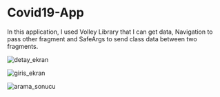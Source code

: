 # Covid19-App
In this application, I used Volley Library that I can get data, Navigation to pass other fragment and SafeArgs to send class data between two fragments.

![detay_ekran](https://user-images.githubusercontent.com/79268497/130451179-8da256f7-4836-4b81-8909-5ea894a9441e.png)

![giris_ekran](https://user-images.githubusercontent.com/79268497/130451190-1776c5a0-ce86-40b8-9b6c-cb13722654eb.png)

![arama_sonucu](https://user-images.githubusercontent.com/79268497/130451166-accc1be5-ebf0-41ae-94f5-f6c2e3569206.png)



